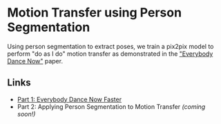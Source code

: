 # Motion Transfer using Person Segmentation

Using person segmentation to extract poses, we train a pix2pix model to perform "do as I do" motion transfer as demonstrated in the ["Everybody Dance Now"](https://arxiv.org/abs/1808.07371) paper. 

## Links
* [Part 1: Everybody Dance Now Faster](https://medium.com/@terry_rodriguez/everybody-dance-faster-4d582f00c0b2)
* Part 2: Applying Person Segmentation to Motion Transfer _(coming soon!)_
